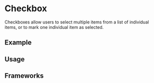 <script setup>
  import Vue from './vue.md';
  import React from './react.md';
  import Android from './android.md';
</script>

# Checkbox

Checkboxes allow users to select multiple items from a list of individual items, or to mark one individual item as selected.

<components-status react='released' vue='released' android='released' />

## Example

<checkbox-example />

## Usage

<component-design-guidelines name="Warp - Components / Checkbox" link="https://www.figma.com/design/oHBCzDdJxHQ6fmFLYWUltf/WARP---Components-2.0?m=auto&node-id=381-40975&t=LAzGLAB7cHRWfpOJ-1" />

<component-questions />

## Frameworks

<tabs-content>
  <template #react>
   <react />
  </template>
  <template #vue>
    <vue />
  </template>
  <template #android>
    <android />
  </template>
</tabs-content>